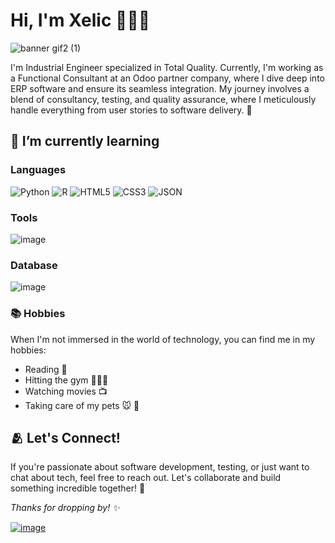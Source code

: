 # Hi, I'm Xelic ​👩🏻‍💻

![banner gif2 (1)](https://github.com/xelrojas/xelrojas/assets/70447276/5af07711-f911-498e-97fd-5561905dd60a)


I'm Industrial Engineer specialized in Total Quality. Currently, I'm working as a Functional Consultant at an Odoo partner company, where I dive deep into ERP software and ensure its seamless integration. My journey involves a blend of consultancy, testing, and quality assurance, where I meticulously handle everything from user stories to software delivery. 🚀

## 🌱 I’m currently learning

### Languages

 ![Python](https://img.shields.io/badge/Python-FFD43B?style=for-the-badge&logo=python&logoColor=blue)  ![R](https://img.shields.io/badge/R-276DC3?style=for-the-badge&logo=r&logoColor=white)  ![HTML5](https://img.shields.io/badge/HTML5-E34F26?style=for-the-badge&logo=html5&logoColor=white)  ![CSS3](https://img.shields.io/badge/CSS3-1572B6?style=for-the-badge&logo=css3&logoColor=white)  ![JSON](https://img.shields.io/badge/json-5E5C5C?style=for-the-badge&logo=json&logoColor=white) 

### Tools

![image](https://img.shields.io/badge/GIT-E44C30?style=for-the-badge&logo=git&logoColor=white)

### Database

![image](https://img.shields.io/badge/MySQL-005C84?style=for-the-badge&logo=mysql&logoColor=white)


### 📚 Hobbies
When I'm not immersed in the world of technology, you can find me in my hobbies:

- Reading 📖 
- Hitting the gym 🏋🏻‍♀️
- Watching movies 📺
- Taking care of my pets 🐭 🐶

## 🫂 Let's Connect!

If you're passionate about software development, testing, or just want to chat about tech, feel free to reach out. Let's collaborate and build something incredible together! 🤝

_Thanks for dropping by! ✨_

[![image](https://img.shields.io/badge/LinkedIn-0077B5?style=for-the-badge&logo=linkedin&logoColor=white)](https://www.linkedin.com/in/xelicpaularojasruelas/)


